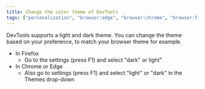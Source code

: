 ```yaml
---
title: Change the color theme of DevTools
tags: ["personalization", "browser:edge", "browser:chrome", "browser:firefox"]
---
```

DevTools supports a light and dark theme. You can change the theme based on your preference, to match your browser theme for example.

* In Firefox
  * Go to the settings (press F1) and select "dark" or light"
* In Chrome or Edge
  * Also go to settings (press F1) and select "light" or "dark" in the Themes drop-down